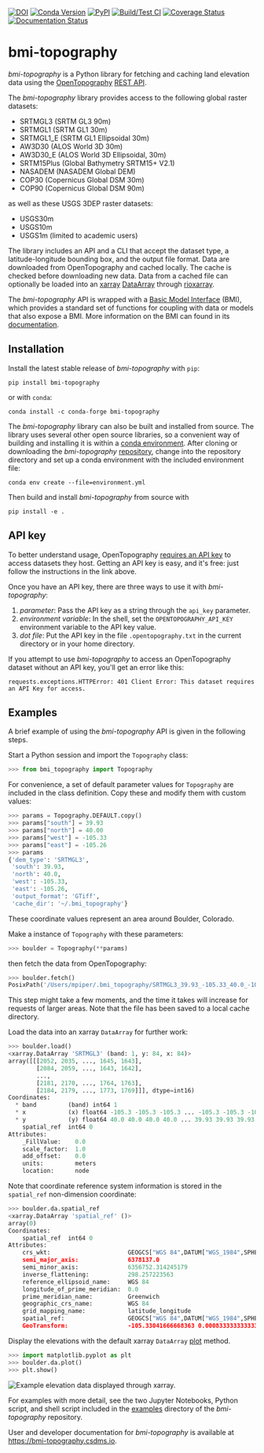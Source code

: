 [![DOI](https://zenodo.org/badge/DOI/10.5281/zenodo.4608652.svg)](https://doi.org/10.5281/zenodo.4608652)
[![Conda Version](https://img.shields.io/conda/vn/conda-forge/bmi-topography.svg)](https://anaconda.org/conda-forge/bmi-topography)
[![PyPI](https://img.shields.io/pypi/v/bmi-topography)](https://pypi.org/project/bmi-topography)
[![Build/Test CI](https://github.com/csdms/bmi-topography/actions/workflows/test.yml/badge.svg)](https://github.com/csdms/bmi-topography/actions/workflows/test.yml)
[![Coverage Status](https://coveralls.io/repos/github/csdms/bmi-topography/badge.svg?branch=main)](https://coveralls.io/github/csdms/bmi-topography?branch=main)
[![Documentation Status](https://readthedocs.org/projects/bmi-topography/badge/?version=latest)](https://bmi-topography.csdms.io/en/latest/?badge=latest)

# bmi-topography

*bmi-topography* is a Python library for fetching and caching
land elevation data
using the [OpenTopography][ot] [REST API][ot-rest].

The *bmi-topography* library provides access to the following global raster datasets:

* SRTMGL3 (SRTM GL3 90m)
* SRTMGL1 (SRTM GL1 30m)
* SRTMGL1_E (SRTM GL1 Ellipsoidal 30m)
* AW3D30 (ALOS World 3D 30m)
* AW3D30_E (ALOS World 3D Ellipsoidal, 30m)
* SRTM15Plus (Global Bathymetry SRTM15+ V2.1)
* NASADEM (NASADEM Global DEM)
* COP30 (Copernicus Global DSM 30m)
* COP90 (Copernicus Global DSM 90m)

as well as these USGS 3DEP raster datasets:

* USGS30m
* USGS10m
* USGS1m (limited to academic users)

The library includes an API and a CLI that accept
the dataset type,
a latitude-longitude bounding box, and
the output file format.
Data are downloaded from OpenTopography and cached locally.
The cache is checked before downloading new data.
Data from a cached file can optionally be loaded into an
[xarray][xarray] [DataArray][xarray-da]
through [rioxarray][rioxarray].

The *bmi-topography* API is wrapped with a
[Basic Model Interface][bmi] (BMI),
which provides a standard set of functions for coupling with data or models
that also expose a BMI.
More information on the BMI can found in its [documentation][bmi].

## Installation

Install the latest stable release of *bmi-topography* with `pip`:
```
pip install bmi-topography
```
or with `conda`:
```
conda install -c conda-forge bmi-topography
```

The *bmi-topography* library can also be built and installed from source.
The library uses several other open source libraries,
so a convenient way of building and installing it is within a
[conda environment][conda-env].
After cloning or downloading the *bmi-topography*
[repository][bmi-topo-repo],
change into the repository directory
and set up a conda environment with the included environment file:
```
conda env create --file=environment.yml
```
Then build and install *bmi-topography* from source with
```
pip install -e .
```

## API key

To better understand usage,
OpenTopography [requires an API key][ot-api-key] to access datasets they host.
Getting an API key is easy, and it's free:
just follow the instructions in the link above.

Once you have an API key,
there are three ways to use it with *bmi-topography*:

1. *parameter*: Pass the API key as a string through the `api_key` parameter.
2. *environment variable*: In the shell, set the `OPENTOPOGRAPHY_API_KEY` environment variable to the API key value.
3. *dot file*: Put the API key in the file `.opentopography.txt` in the current directory or in your home directory.

If you attempt to use *bmi-topography* to access an OpenTopography dataset without an API key,
you'll get an error like this:
```
requests.exceptions.HTTPError: 401 Client Error: This dataset requires an API Key for access.
```

## Examples

A brief example of using the *bmi-topography* API is given in the following steps.

Start a Python session and import the `Topography` class:
```python
>>> from bmi_topography import Topography
```

For convenience,
a set of default parameter values for `Topography` are included in the class definition.
Copy these and modify them with custom values:
```python
>>> params = Topography.DEFAULT.copy()
>>> params["south"] = 39.93
>>> params["north"] = 40.00
>>> params["west"] = -105.33
>>> params["east"] = -105.26
>>> params
{'dem_type': 'SRTMGL3',
 'south': 39.93,
 'north': 40.0,
 'west': -105.33,
 'east': -105.26,
 'output_format': 'GTiff',
 'cache_dir': '~/.bmi_topography'}
```
These coordinate values represent an area around Boulder, Colorado.

Make a instance of `Topography` with these parameters:
```python
>>> boulder = Topography(**params)
```
then fetch the data from OpenTopography:
```python
>>> boulder.fetch()
PosixPath('/Users/mpiper/.bmi_topography/SRTMGL3_39.93_-105.33_40.0_-105.26.tif')
```
This step might take a few moments,
and the time it takes will increase for requests of larger areas.
Note that the file has been saved to a local cache directory.

Load the data into an xarray `DataArray` for further work:
```python
>>> boulder.load()
<xarray.DataArray 'SRTMGL3' (band: 1, y: 84, x: 84)>
array([[[2052, 2035, ..., 1645, 1643],
        [2084, 2059, ..., 1643, 1642],
        ...,
        [2181, 2170, ..., 1764, 1763],
        [2184, 2179, ..., 1773, 1769]]], dtype=int16)
Coordinates:
  * band         (band) int64 1
  * x            (x) float64 -105.3 -105.3 -105.3 ... -105.3 -105.3 -105.3
  * y            (y) float64 40.0 40.0 40.0 40.0 ... 39.93 39.93 39.93 39.93
    spatial_ref  int64 0
Attributes:
    _FillValue:    0.0
    scale_factor:  1.0
    add_offset:    0.0
    units:         meters
    location:      node
```

Note that coordinate reference system information is stored in the `spatial_ref` non-dimension coordinate:
```python
>>> boulder.da.spatial_ref
<xarray.DataArray 'spatial_ref' ()>
array(0)
Coordinates:
    spatial_ref  int64 0
Attributes:
    crs_wkt:                      GEOGCS["WGS 84",DATUM["WGS_1984",SPHEROID["...
    semi_major_axis:              6378137.0
    semi_minor_axis:              6356752.314245179
    inverse_flattening:           298.257223563
    reference_ellipsoid_name:     WGS 84
    longitude_of_prime_meridian:  0.0
    prime_meridian_name:          Greenwich
    geographic_crs_name:          WGS 84
    grid_mapping_name:            latitude_longitude
    spatial_ref:                  GEOGCS["WGS 84",DATUM["WGS_1984",SPHEROID["...
    GeoTransform:                 -105.33041666668363 0.000833333333333144 0....
```

Display the elevations with the default xarray `DataArray` [plot][xarray-plot] method.
```python
>>> import matplotlib.pyplot as plt
>>> boulder.da.plot()
>>> plt.show()
```

![Example elevation data displayed through *xarray*.](./examples/bmi-topography_ex.png)

For examples with more detail,
see the two Jupyter Notebooks,
Python script, and shell script
included in the [examples][bmi-topo-examples] directory
of the *bmi-topography* repository.

User and developer documentation for *bmi-topography*
is available at https://bmi-topography.csdms.io.

<!-- Links (by alpha) -->

[bmi]: https://bmi.csdms.io
[bmi-topo-examples]: https://github.com/csdms/bmi-topography/tree/main/examples
[bmi-topo-repo]: https://github.com/csdms/bmi-topography
[conda-env]: https://docs.conda.io/projects/conda/en/latest/user-guide/tasks/manage-environments.html
[ot]: https://opentopography.org/
[ot-api-key]: https://opentopography.org/blog/introducing-api-keys-access-opentopography-global-datasets
[ot-rest]: https://portal.opentopography.org/apidocs/
[rioxarray]: https://corteva.github.io/rioxarray/stable/getting_started/getting_started.html
[xarray]: http://xarray.pydata.org/en/stable/
[xarray-da]: http://xarray.pydata.org/en/stable/api.html#dataarray
[xarray-plot]: https://xarray.pydata.org/en/stable/generated/xarray.plot.plot.html
